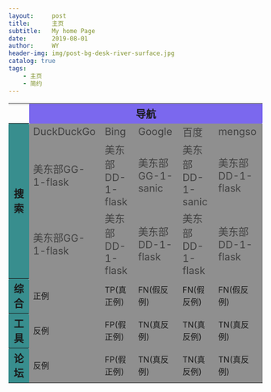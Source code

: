 ```yaml
---
layout:     post
title:      主页
subtitle:   My home Page
date:       2019-08-01
author:     WY
header-img: img/post-bg-desk-river-surface.jpg
catalog: true
tags:
    - 主页
    - 简约
---
```


<style type = "text/css"> 
a {font-size:20px} 
a:link {color: #404040; text-decoration:none;} //未访问：蓝色、无下划线 
a:active:{color: red; } //激活：红色 
a:visited {color:purple;text-decoration:none;}
a:hover {color: #262626; text-decoration:none;background: #D1D1D1;display: block;border-radius: 2px;}
th {font-size:20px;border-radius: 2px;border=80}
</style>


<table>
    <tr>
        <th rowspan="1"></th>
        <th colspan="5" bgcolor=#7B68EE>导航</th>
    </tr>
    <tr>
        <th rowspan="3" bgcolor=#388E8E>搜索</th>
        <td bgcolor=#8F8F8F>
        <a href="http://duckduckgo.com/">DuckDuckGo</a>
        </td>
        <td bgcolor=#8F8F8F>
        <a href="https://cn.bing.com/">Bing</a>
        </td>
        <td bgcolor=#8F8F8F>
        <a href="http://www.google.cn/">Google</a>
        </td>
        <td bgcolor=#8F8F8F>
        <a href="https://www.baidu.com/">百度</a>
        </td>
        <td bgcolor=#8F8F8F>
        <a href="https://mengso.com/">mengso</a>
        </td>
    </tr>
    <tr>
        <td bgcolor=#8F8F8F>
        <a href="http://flask-search.apps.us-east-1.online-starter.openshift.com/search">美东部GG-1-flask</a>
        </td>
        <td bgcolor=#8F8F8F>
        <a href="http://flask-search.apps.us-east-1.online-starter.openshift.com/html/">美东部DD-1-flask</a>
        </td>
        <td bgcolor=#8F8F8F>
        <a href="http://flask-search.apps.us-east-1.online-starter.openshift.com/html/">美东部GG-1-sanic</a>
        </td>
        <td bgcolor=#8F8F8F>
        <a href="http://flask-search.apps.us-east-1.online-starter.openshift.com/html/">美东部DD-1-sanic</a>
        </td>
        <td bgcolor=#8F8F8F>
        <a href="http://flask-search.apps.us-east-1.online-starter.openshift.com/html/">美东部DD-1-flask</a>
        </td>
    </tr>
    <tr>
        <td bgcolor=#8F8F8F>
        <a href="http://flask-search.apps.us-east-1.online-starter.openshift.com/search">美东部GG-1-flask</a>
        </td>
        <td bgcolor=#8F8F8F>
        <a href="http://flask-search.apps.us-east-1.online-starter.openshift.com/html/">美东部DD-1-flask</a>
        </td>
        <td bgcolor=#8F8F8F>
        <a href="http://flask-search.apps.us-east-1.online-starter.openshift.com/html/">美东部DD-1-flask</a>
        </td>
        <td bgcolor=#8F8F8F>
        <a href="http://flask-search.apps.us-east-1.online-starter.openshift.com/html/">美东部DD-1-flask</a>
        </td>
        <td bgcolor=#8F8F8F>
        <a href="http://flask-search.apps.us-east-1.online-starter.openshift.com/html/">美东部DD-1-flask</a>
        </td>
    </tr>
    <tr>
        <th rowspan="1" bgcolor=#388E8E>综合</th>
        <td bgcolor=#8F8F8F>正例</td>
        <td bgcolor=#8F8F8F>TP(真正例)</td>
        <td bgcolor=#8F8F8F>FN(假反例)</td>
        <td bgcolor=#8F8F8F>FN(假反例)</td>
        <td bgcolor=#8F8F8F>FN(假反例)</td>
    </tr>
    <tr>
        <th rowspan="1" bgcolor=#388E8E>工具</th>
        <td bgcolor=#8F8F8F>反例</td>
        <td bgcolor=#8F8F8F>FP(假正例)</td>
        <td bgcolor=#8F8F8F>TN(真反例)</td>
        <td bgcolor=#8F8F8F>TN(真反例)</td>
        <td bgcolor=#8F8F8F>TN(真反例)</td>
    </tr>
    <tr>
        <th rowspan="1" bgcolor=#388E8E>论坛</th>
        <td bgcolor=#8F8F8F>反例</td>
        <td bgcolor=#8F8F8F>FP(假正例)</td>
        <td bgcolor=#8F8F8F>TN(真反例)</td>
        <td bgcolor=#8F8F8F>TN(真反例)</td>
        <td bgcolor=#8F8F8F>TN(真反例)</td>
    </tr>
</table>